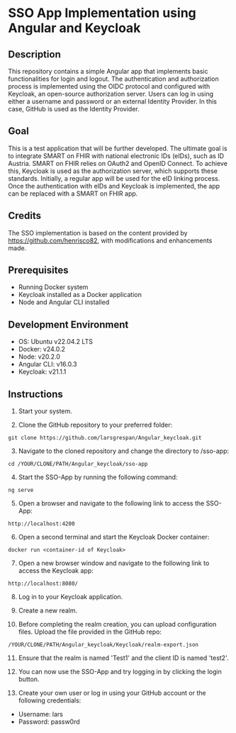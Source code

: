 # SSO App Implementation using Angular and Keycloak

## Description
This repository contains a simple Angular app that implements basic functionalities for login and logout. The authentication and authorization process is implemented using the OIDC protocol and configured with Keycloak, an open-source authorization server.
Users can log in using either a username and password or an external Identity Provider. In this case, GitHub is used as the Identity Provider.

## Goal
This is a test application that will be further developed. The ultimate goal is to integrate SMART on FHIR with national electronic IDs (eIDs), such as ID Austria. SMART on FHIR relies on OAuth2 and OpenID Connect. To achieve this, Keycloak is used as the authorization server, which supports these standards. Initially, a regular app will be used for the eID linking process. Once the authentication with eIDs and Keycloak is implemented, the app can be replaced with a SMART on FHIR app.

## Credits
The SSO implementation is based on the content provided by https://github.com/henrisco82, with modifications and enhancements made.

## Prerequisites

- Running Docker system
- Keycloak installed as a Docker application
- Node and Angular CLI installed

## Development Environment

- OS: Ubuntu v22.04.2 LTS
- Docker: v24.0.2
- Node: v20.2.0
- Angular CLI: v16.0.3
- Keycloak: v21.1.1

## Instructions

1. Start your system.

2. Clone the GitHub repository to your preferred folder:
```
git clone https://github.com/larsgrespan/Angular_keycloak.git
```


3. Navigate to the cloned repository and change the directory to /sso-app:
```
cd /YOUR/CLONE/PATH/Angular_keycloak/sso-app
```


4. Start the SSO-App by running the following command:
```
ng serve
```


5. Open a browser and navigate to the following link to access the SSO-App:
```
http://localhost:4200
```


6. Open a second terminal and start the Keycloak Docker container:
```
docker run <container-id of Keycloak>
```


7. Open a new browser window and navigate to the following link to access the Keycloak app:
```
http://localhost:8080/
```

8. Log in to your Keycloak application.

9. Create a new realm.

10. Before completing the realm creation, you can upload configuration files. Upload the file provided in the GitHub repo:
 ```
 /YOUR/CLONE/PATH/Angular_keycloak/Keycloak/realm-export.json
 ```

11. Ensure that the realm is named 'Test1' and the client ID is named 'test2'.

12. You can now use the SSO-App and try logging in by clicking the login button.

13. Create your own user or log in using your GitHub account or the following credentials:
 - Username: lars
 - Password: passw0rd




